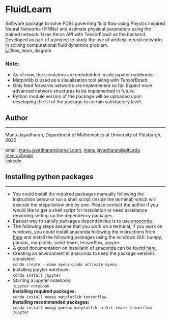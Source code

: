# FluidLearn
Software package to solve PDEs governing fluid flow using Physics Inspired Neural Networks (PINNs) and estimate physical parameters using the trained network.
Uses Keras API with TensorFlow2 as the backend. Developed as part of a project to study the use of artificial neural networks in solving computational fluid dynamics problem.   
![flow_learn_diagram](https://user-images.githubusercontent.com/35903705/90431457-b2ebd800-e08e-11ea-9bdd-dde98b2673f7.jpg)

### Note: 
- As of now, the simulators are embdedded inside jupyter notebooks.    
- Matplotlib is used as a visualization tool along with TensorBoard.  
- Only feed forwards networks are implemented so far. Expect more advanced network structures to be implemented in future.  
- Python module version of the package will be uploaded upon developing the UI  of the package to certain satisfactory level.   

## Author
-----------
Manu Jayadharan, Department of Mathematics at University of Pittsburgh, 2020

email: [manu.jayadharan@gmail.com](mailto:manu.jayadharan@gmail.com), [manu.jayadharan@pitt.edu](mailto:manu.jayadharan@pitt.edu)  
[reserachgate](https://www.researchgate.net/profile/Manu_Jayadharan)  
[linkedin](https://www.linkedin.com/in/manu-jayadharan/)

## Installing python packages
----------------------
- You could install the required packages manually following the instruction below or run a shell script (inside the terminal) which will execute the steps below one by one. Please contact the author if you would like to get a shell script for installation or need assistance regarding setting up the dependency packages.  
- Easiest way to satisfy packages dependencies is to use [anaconda](https://www.anaconda.com/).  
- The following steps assume that you work on a terminal, if you work on windows, you could install anaconda following the instructions from [here](https://docs.anaconda.com/anaconda/install/windows/) and install the following packages using the windows GUI: numpy, pandas, matplotlib, scikit-learn, tensorflow, jupyter.  
- A good documentation on installatin of anaconda can be found [here.](https://docs.anaconda.com/anaconda/install/linux/)
- Creating an environment in anaconda to keep the package versions consistent:  
`conda create --name myenv`
`conda activate myenv`
- Installing jupyter notebook:  
`conda install jupyter`
- Starting a jupyter notebook:  
 `jupyter notebook`  
__Installing required packages:__   
`conda install numpy matplotlib tensorflow`  
__Installing recommended packages:__  
`conda install numpy pandas matplotlib scikit-learn tensorflow jupyter`  


